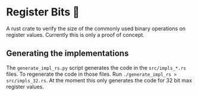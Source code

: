 # Register Bits 🦀

A rust crate to verify the size of the commonly used binary operations on
register values. Currently this is only a proof of concept.

## Generating the implementations

The `generate_impl_rs.py` script generates the code in the `src/impls_*.rs`
files. To regenerate the code in those files. Run `./generate_impl_rs >
src/impls_32.rs`. At the moment this only generates the code for 32 bit max
register values.